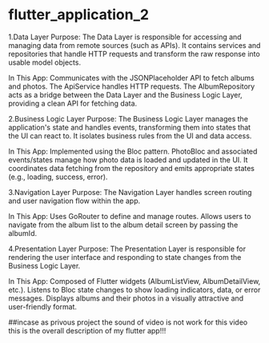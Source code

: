 # flutter_application_2

 1.Data Layer
Purpose:
    The Data Layer is responsible for accessing and managing data from remote sources (such as APIs). It contains services and repositories that handle HTTP requests and transform the raw response into usable model objects.

In This App:
    Communicates with the JSONPlaceholder API to fetch albums and photos.
    The ApiService handles HTTP requests.
    The AlbumRepository acts as a bridge between the Data Layer and the Business Logic Layer, providing a clean API for fetching data.

2.Business Logic Layer
Purpose:
    The Business Logic Layer manages the application's state and handles events, transforming them into states that the UI can react to. It isolates business rules from the UI and data access.

In This App:
    Implemented using the Bloc pattern.
    PhotoBloc and associated events/states manage how photo data is loaded and updated in the UI.
    It coordinates data fetching from the repository and emits appropriate states (e.g., loading, success, error).

3.Navigation Layer
Purpose:
    The Navigation Layer handles screen routing and user navigation flow within the app.

In This App:
    Uses GoRouter to define and manage routes.
    Allows users to navigate from the album list to the album detail screen by passing the albumId.

4.Presentation Layer
Purpose:
    The Presentation Layer is responsible for rendering the user interface and responding to state changes from the Business Logic Layer.

In This App:
    Composed of Flutter widgets (AlbumListView, AlbumDetailView, etc.).
    Listens to Bloc state changes to show loading indicators, data, or error messages.
    Displays albums and their photos in a visually attractive and user-friendly format.


##incase as privous project the sound of video is not work for this video this is the overall description of my flutter app!!!


